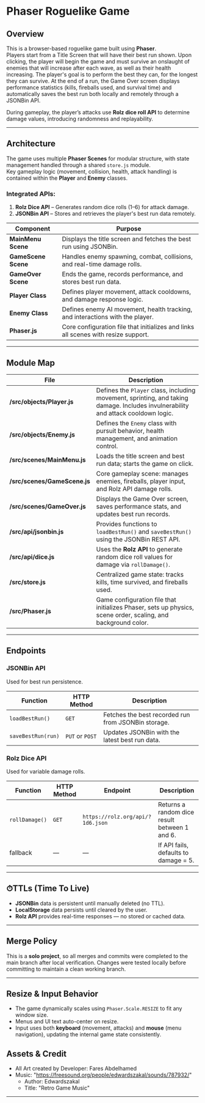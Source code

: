﻿
# Phaser Roguelike Game

## Overview
This is a browser-based roguelike game built using **Phaser**.  
Players start from a Title Screen that will have their best run shown. 
Upon clicking, the player will begin the game and must survive an onslaught of enemies that will increase after each wave, as well as their health increasing. The player's goal is to perform the best they can, for the longest they can survive.
At the end of a run, the Game Over screen displays performance statistics (kills, fireballs used, and survival time) and automatically saves the best run both locally and remotely through a JSONBin API.  

During gameplay, the player’s attacks use **Rolz dice roll API** to determine damage values, introducing randomness and replayability.

---

## Architecture

The game uses multiple **Phaser Scenes** for modular structure, with state management handled through a shared `store.js` module.  
Key gameplay logic (movement, collision, health, attack handling) is contained within the **Player** and **Enemy** classes.

### Integrated APIs:
1. **Rolz Dice API** – Generates random dice rolls (1–6) for attack damage.
2. **JSONBin API** – Stores and retrieves the player's best run data remotely.

| Component | Purpose |
|------------|----------|
| **MainMenu Scene** | Displays the title screen and fetches the best run using JSONBin. |
| **GameScene Scene** | Handles enemy spawning, combat, collisions, and real-time damage rolls. |
| **GameOver Scene** | Ends the game, records performance, and stores best run data. |
| **Player Class** | Defines player movement, attack cooldowns, and damage response logic. |
| **Enemy Class** | Defines enemy AI movement, health tracking, and interactions with the player. |
| **Phaser.js** | Core configuration file that initializes and links all scenes with resize support. |

---

## Module Map

| File | Description |
|------|--------------|
| **/src/objects/Player.js** | Defines the `Player` class, including movement, sprinting, and taking damage. Includes invulnerability and attack cooldown logic. |
| **/src/objects/Enemy.js** | Defines the `Enemy` class with pursuit behavior, health management, and animation control. |
| **/src/scenes/MainMenu.js** | Loads the title screen and best run data; starts the game on click. |
| **/src/scenes/GameScene.js** | Core gameplay scene: manages enemies, fireballs, player input, and Rolz API damage rolls. |
| **/src/scenes/GameOver.js** | Displays the Game Over screen, saves performance stats, and updates best run records. |
| **/src/api/jsonbin.js** | Provides functions to `loadBestRun()` and `saveBestRun()` using the JSONBin REST API. |
| **/src/api/dice.js** | Uses the **Rolz API** to generate random dice roll values for damage via `rollDamage()`. |
| **/src/store.js** | Centralized game state: tracks kills, time survived, and fireballs used. |
| **/src/Phaser.js** | Game configuration file that initializes Phaser, sets up physics, scene order, scaling, and background color. |

---

##  Endpoints

### JSONBin API
Used for best run persistence.

| Function | HTTP Method | Description |
|-----------|-------------|-------------|
| `loadBestRun()` | `GET` | Fetches the best recorded run from JSONBin storage. |
| `saveBestRun(run)` | `PUT` or `POST` | Updates JSONBin with the latest best run data. |

### Rolz Dice API
Used for variable damage rolls.

| Function | HTTP Method | Endpoint | Description |
|-----------|-------------|-----------|-------------|
| `rollDamage()` | `GET` | `https://rolz.org/api/?1d6.json` | Returns a random dice result between 1 and 6. |
| fallback | — | — | If API fails, defaults to damage = 5. |

---

## ⏱TTLs (Time To Live)

- **JSONBin** data is persistent until manually deleted (no TTL).  
- **LocalStorage** data persists until cleared by the user.  
- **Rolz API** provides real-time responses — no stored or cached data.

---

## Merge Policy

This is a **solo project**, so  all merges and commits were completed to the main branch after local verification.
Changes were tested locally before committing to maintain a clean working branch.

---

##  Resize & Input Behavior

- The game dynamically scales using `Phaser.Scale.RESIZE` to fit any window size.
- Menus and UI text auto-center on resize.
- Input uses both **keyboard** (movement, attacks) and **mouse** (menu navigation), updating the internal game state consistently.

## Assets & Credit

- All Art created by Developer: Fares Abdelhamed
- Music: "https://freesound.org/people/edwardszakal/sounds/787932/"
	- Author: Edwardszakal
	- Title: "Retro Game Music" 


---

